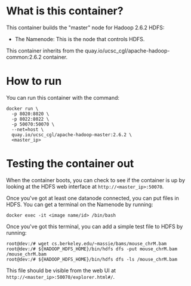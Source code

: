 What is this container?
===

This container builds the "master" node for Hadoop 2.6.2 HDFS:

* The Namenode: This is the node that controls HDFS.

This container inherits from the quay.io/ucsc_cgl/apache-hadoop-common:2.6.2 container.

How to run
===

You can run this container with the command:

```
docker run \
  -p 8020:8020 \
  -p 8022:8022 \
  -p 50070:50070 \
  --net=host \
  quay.io/ucsc_cgl/apache-hadoop-master:2.6.2 \
  <master_ip>
```

Testing the container out
===

When the container boots, you can check to see if the container is up by looking
at the HDFS web interface at `http://<master_ip>:50070`.

Once you've got at least one datanode connected, you can put files in HDFS. You
can get a terminal on the Namenode by running:

```
docker exec -it <image name/id> /bin/bash
```

Once you've got this terminal, you can add a simple test file to HDFS by
running:

```
root@dev:/# wget cs.berkeley.edu/~massie/bams/mouse_chrM.bam
root@dev:/# ${HADOOP_HDFS_HOME}/bin/hdfs dfs -put mouse_chrM.bam /mouse_chrM.bam
root@dev:/# ${HADOOP_HDFS_HOME}/bin/hdfs dfs -ls /mouse_chrM.bam
```

This file should be visible from the web UI at
`http://<master_ip>:50070/explorer.html#/`.
